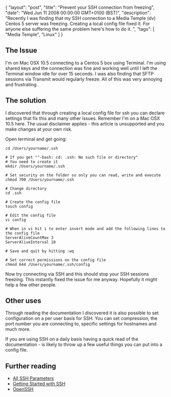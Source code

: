 {
  "layout": "post",
  "title": "Prevent your SSH connection from freezing",
  "date": "Wed Jun 11 2008 00:00:00 GMT+0100 (BST)",
  "description": "Recently I was finding that my SSH connection to a Media Temple (dv) Centos 5 server was freezing. Creating a local config file fixed it. For anyone else suffering the same problem here's how to do it. ",
  "tags": [
    "Media Temple",
    "Linux"
  ]
}

## The Issue

I'm on Mac OSX 10.5 connecting to a Centos 5 box using Terminal. I'm using shared keys and the connection was fine and working well until I left the Terminal window idle for over 15 seconds. I was also finding that SFTP sessions via Transmit would regularly freeze. All of this was very annoying and frustrating.

## The solution

I discovered that through creating a local config file for ssh you can declare settings that fix this and many other issues. Remember I'm on a Mac OSX 10.5 here. The usual disclaimer applies - this article is unsupported and you make changes at your own risk.

Open terminal and get going: 

    cd /Users/yourname/.ssh

    # If you get ""-bash: cd: .ssh: No such file or directory"
    # You need to create it
    mkdir /Users/yourname/.ssh

    # Set security on the folder so only you can read, write and execute
    chmod 700 /Users/yourname/.ssh

    # Change directory
    cd .ssh

    # Create the config file
    touch config

    # Edit the config file
    vi config

    # When in vi hit i to enter insert mode and add the following lines to the config file
    ServerAliveCountMax 3
    ServerAliveInterval 10

    # Save and quit by hitting :wq

    # Set correct permissions on the config file
    chmod 644 /Users/yourname/.ssh/config

Now try connecting via SSH and this should stop your SSH sessions freezing. This instantly fixed the issue for me anyway. Hopefully it might help a few other people.

## Other uses

Through reading the documentation I discovered it is also possible to set configuration on a per user basis for SSH. You can set compression, the port number you are connecting to, specific settings for hostnames and much more. 

If you are using SSH on a daily basis having a quick read of the documentation - is likely to throw up a few useful things you can put into a config file.

## Further reading

*   [All SSH Parameters][1]
*   [Getting Started with SSH][2]
*   [OpenSSH][3]

 [1]: http://www.openbsd.org/cgi-bin/man.cgi?query=ssh_config
 [2]: http://kimmo.suominen.com/docs/ssh/
 [3]: http://www.openssh.org/
